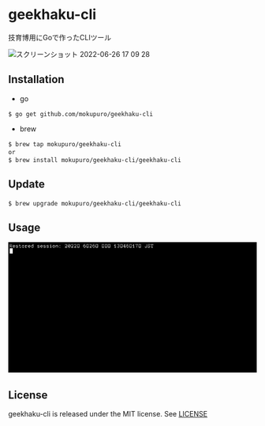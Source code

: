 # geekhaku-cli
技育博用にGoで作ったCLIツール

<img width="500" alt="スクリーンショット 2022-06-26 17 09 28" src="https://user-images.githubusercontent.com/64648525/175805913-e9a18671-5b5e-452b-a05a-fda74e1c0f05.png">


## Installation
- go

```
$ go get github.com/mokupuro/geekhaku-cli
```

- brew

```
$ brew tap mokupuro/geekhaku-cli
or
$ brew install mokupuro/geekhaku-cli/geekhaku-cli
```

## Update

```
$ brew upgrade mokupuro/geekhaku-cli/geekhaku-cli
```

## Usage

![](https://github.com/mokupuro/geekhaku-cli/blob/main/geekhaku-cli.gif)

## License

geekhaku-cli is released under the MIT license. See [LICENSE](https://github.com/mokupuro/geekhaku-cli/](https://github.com/mokupuro/geekhaku-cli/blob/main/LICENSE))
